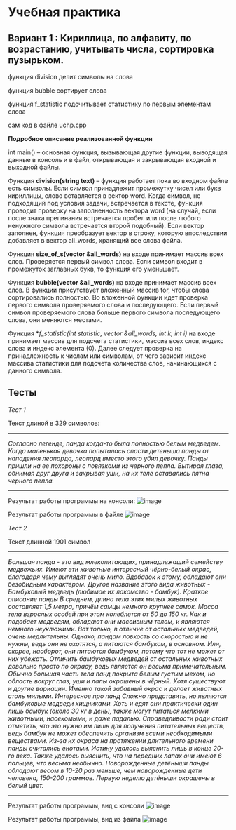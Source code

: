 # Учебная практика
**Вариант 1** : Кириллица, по алфавиту, по возрастанию, учитывать числа, сортировка пузырьком.
---
функция division делит символы на слова

функция bubble сортирует слова

функция f_statistic подсчитывает статистику по первым элементам слова

сам код в файле uchp.cpp

**Подробное описание реализованной функции**

int main() – основная функция, вызывающая другие функции, выводящая данные в консоль и в файл, открывающая и закрывающая входной и выходной файлы. 

Функция **division(string text)** – функция работает пока во входном файле есть символы. Если символ принадлежит промежутку чисел или букв кириллицы, слово вставляется в вектор word. Когда символ, не подходящий под условия задачи, встречается в тексте, функция проводит проверку на заполненность вектора word (на случай, если после знака препинания встречается пробел или после любого ненужного символа встречается второй подобный). Если вектор заполнен, функция преобразует вектор в строку, которую впоследствии добавляет в вектор all_words, хранящий все слова файла.

Функция **size_of_s(vector<string> &all_words)** на входе принимает массив всех слов. Проверяется первый символ слова. Если символ входит в промежуток заглавных букв, то функция его уменьшает.

Функция **bubble(vector<string> &all_words)** на входе принимает массив всех слов. В функции присутствует вложенный массив for, чтобы слова сортировались полностью. Во вложенной функции идет проверка первого символа проверяемого слова и последующего. Если первый символ проверяемого слова больше первого символа последующего слова, они меняются местами.

Функция **f_statistic(int *statistic, vector<string> &all_words, int k, int i)** на входе принимает массив для подсчета статистики, массив всех слов, индекс слова и индекс элемента (0). Далее следует проверка на принадлежность к числам или символам, от чего зависит индекс массива статистики для подсчета количества слов, начинающихся с данного символа.

  ## Тесты
  
  _Тест 1_
  
  Текст длиной в 329 символов:
  ______________________________________________________________________________________________
_Согласно легенде, панда когда-то была полностью белым медведем. Когда маленькая девочка попыталась спасти детеныша панды от нападения леопарда, леопард вместо этого убил девочку. Панды пришли на ее похороны с повязками из черного пепла. Вытирая глаза, обнимая друг друга и закрывая уши, на их теле оставались пятна черного пепла._
  ___
  
Результат работы программы на консоли: 
  ![image](https://user-images.githubusercontent.com/105941598/169800296-3b3f5cea-57a9-4e83-9bb7-dc547f12b77d.png)

Результат работы программы в файле
 ![image](https://user-images.githubusercontent.com/105941598/169800454-99905acc-fe41-4ac7-86ed-4b5e318c10f0.png)

  _Тест 2_
  
  Текст длинной 1901 символ
  ___
_Большая панда - это вид млекопитающих, принадлежащий семейству медвежьих. Имеют эти животные интересный чёрно-белый окрас, благодаря чему выглядят очень мило. Вдобавок к этому, обладают они безобидным характером. Другое название этого вида животных - Бамбуковый медведь (любимое их лакомство - бамбук).
Краткое описание панды
В среднем, длина тела этих милых животных составляет 1,5 метра, причём самцы немного крупнее самок. Масса тела взрослых особей при этом колеблется от 50 до 150 кг.
Как и подобает медведям, обладают они массивным телом, и являются немного неуклюжими. Вот только, в отличие от остальных медведей, очень медлительны. Однако, пандам ловкость со скоростью и не нужны, ведь они не охотятся, а питаются бамбуком, в основном. Или, скорее, наоборот, они питаются бамбуком, потому что тот не может от них убежать.
Отличить бамбуковых медведей от остальных животных довольно просто по окрасу, ведь является он весьма примечательным. Обычно большая часть тела панд покрыта белым густым мехом, но область вокруг глаз, уши и лапы окрашены в чёрный. Хотя существуют и другие вариации. Именно такой забавный окрас и делает животных столь милыми.
Интересное про панд
Сложно представить, но являются бамбуковые медведи хищниками. Хоть и едят они практически один лишь бамбук (около 30 кг в день), также могут питаться мелкими животными, насекомыми, и даже падалью. Справедливости ради стоит отметить, что это нужно им лишь для получения питательных веществ, ведь бамбук не может обеспечить организм всеми необходимыми веществами.
Из-за их окраса на протяжении длительного времени панды считались енотами. Истину удалось выяснить лишь в конце 20-го века. Также удалось выяснить, что на передних лапах они имеют 6 пальцев, что весьма необычно.
Новорожденные детёныши панды обладают весом в 10-20 раз меньше, чем новорожденные дети человека, 150-200 граммов. Первую неделю детёныши окрашены в белый цвет._  
___
  
Результат работы программы, вид с консоли
  ![image](https://user-images.githubusercontent.com/105941598/169801383-3652d192-74b3-4691-82da-8ee3a4900bfe.png)

Результат работы программы, вид из файла
![image](https://user-images.githubusercontent.com/105941598/169802986-b15e782d-6081-4bd8-81e4-ef833d332e7b.png)

